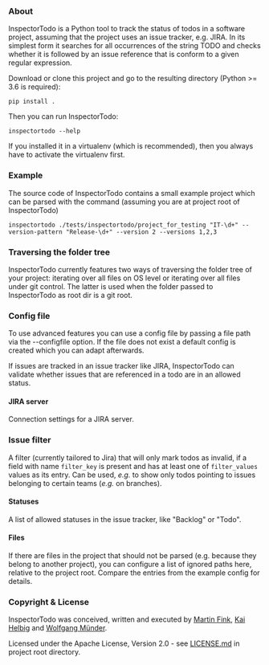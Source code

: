 ### About

InspectorTodo is a Python tool to track the status of todos in a software project, assuming that the project uses an 
issue tracker, e.g. JIRA. In its simplest form it searches for all occurrences of the string TODO and checks whether it 
is followed by an issue reference that is conform to a given regular expression.

Download or clone this project and go to the resulting directory (Python >= 3.6 is required):

    pip install .

Then you can run InspectorTodo:

    inspectortodo --help

If you installed it in a virtualenv (which is recommended), then you always have to activate the virtualenv first.

### Example

The source code of InspectorTodo contains a small example project which can be parsed with the command (assuming you
are at project root of InspectorTodo)

    inspectortodo ./tests/inspectortodo/project_for_testing "IT-\d+" --version-pattern "Release-\d+" --version 2 --versions 1,2,3

### Traversing the folder tree

InspectorTodo currently features two ways of traversing the folder tree of your project: iterating over all files on 
OS level or iterating over all files under git control. The latter is used when the folder passed to InspectorTodo as 
root dir is a git root.

### Config file

To use advanced features you can use a config file by passing a file path via the --configfile option. If the file does 
not exist a default config is created which you can adapt afterwards.

If issues are tracked in an issue tracker like JIRA, InspectorTodo can validate whether issues that are referenced in a 
todo are in an allowed status.

#### JIRA server

Connection settings for a JIRA server.

### Issue filter

A filter (currently tailored to Jira) that will only mark todos as invalid, if a field with name `filter_key` is present
and has at least one of `filter_values` values as its entry. Can be used, _e.g._ to show only todos pointing to issues
belonging to certain teams (_e.g._ on branches).

#### Statuses

A list of allowed statuses in the issue tracker, like "Backlog" or "Todo".

#### Files

If there are files in the project that should not be parsed (e.g. because they belong to another project), you can 
configure a list of ignored paths here, relative to the project root. Compare the entries from the example config for
details.

### Copyright & License

InspectorTodo was conceived, written and executed by [Martin Fink](https://github.com/martin1fink),
[Kai Helbig](https://github.com/ostrya) and [Wolfgang M&uuml;nder](https://github.com/wolfgangmuender).

Licensed under the Apache License, Version 2.0 - see [LICENSE.md](LICENSE.md) in project root directory.
